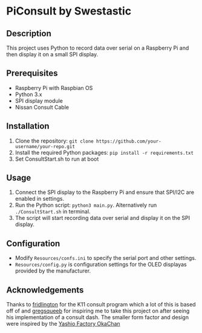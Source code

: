 # PiConsult by Swestastic

## Description
This project uses Python to record data over serial on a Raspberry Pi and then display it on a small SPI display.

## Prerequisites
- Raspberry Pi with Raspbian OS
- Python 3.x
- SPI display module
- Nissan Consult Cable

## Installation
1. Clone the repository: `git clone https://github.com/your-username/your-repo.git`
2. Install the required Python packages: `pip install -r requirements.txt`
3. Set ConsultStart.sh to run at boot

## Usage
1. Connect the SPI display to the Raspberry Pi and ensure that SPI/I2C are enabled in settings.
2. Run the Python script: `python3 main.py`. Alternatively run `./ConsultStart.sh` in terminal.
3. The script will start recording data over serial and display it on the SPI display.

## Configuration
- Modify `Resources/confs.ini` to specify the serial port and other settings. 
- `Resources/config.py` is configuration settings for the OLED displayas provided by the manufacturer.

## Acknowledgements
Thanks to [fridlington](https://github.com/fridlington) for the K11 consult program which a lot of this is based off of and [gregsqueeb](https://github.com/gregsqueeb) for inspiring me to take this project on after seeing his implementation of a consult dash. The smaller form factor and design were inspired by the [Yashio Factory OkaChan](https://yashiofactory.co.jp/en/product/okachan-water-temp-3/)
